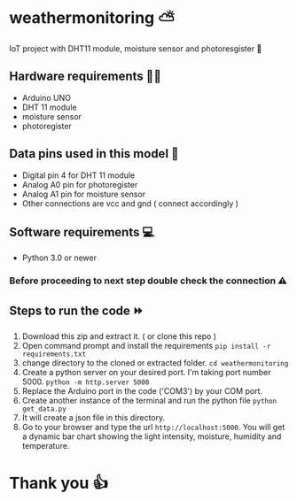 # weathermonitoring ⛅
IoT project with DHT11 module, moisture sensor and photoresgister 🤖

## Hardware requirements 🧑‍🔧
- Arduino UNO
- DHT 11 module
- moisture sensor
- photoregister

## Data pins used in this model 📌
- Digital pin 4 for DHT 11 module
- Analog A0 pin for photoregister
- Analog A1 pin for moisture sensor
- Other connections are vcc and gnd ( connect accordingly )

## Software requirements 💻
- Python 3.0 or newer

### Before proceeding to next step double check the connection ⚠️

## Steps to run the code ⏩
1. Download this zip and extract it. ( or clone this repo )
2. Open command prompt and install the requirements `pip install -r requirements.txt`
4. change directory to the cloned or extracted folder. `cd weathermonitoring`
5. Create a python server on your desired port. I'm taking port number 5000. `python -m http.server 5000`
6. Replace the Arduino port in the code ('COM3') by your COM port.
7. Create another instance of the terminal and run the python file `python get_data.py`
8. It will create a json file in this directory.
9. Go to your browser and type the url `http://localhost:5000`. You will get a dynamic bar chart showing the light intensity, moisture, humidity and temperature.

# Thank you 👍
